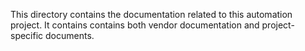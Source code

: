 This directory contains the documentation related to this automation project.
It contains contains both vendor documentation and project-specific documents.
